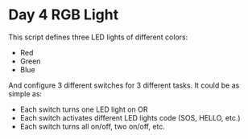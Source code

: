 # Day 4 RGB Light

This script defines three LED lights of different colors: 
- Red
- Green
- Blue

And configure 3 different switches for 3 different tasks.
It could be as simple as:
- Each switch turns one LED light on OR
- Each switch activates different LED lights code (SOS, HELLO, etc.)
- Each switch turns all on/off, two on/off, etc.